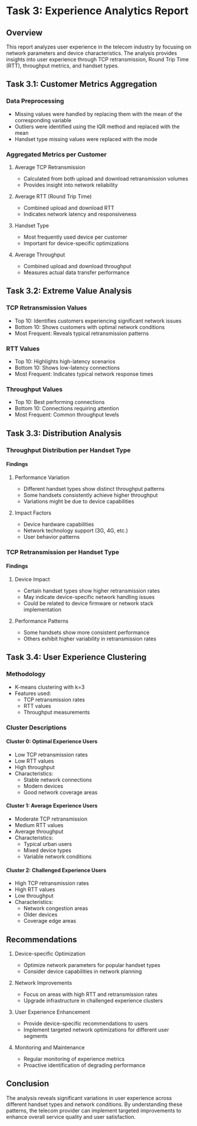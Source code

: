 # Task 3: Experience Analytics Report

## Overview
This report analyzes user experience in the telecom industry by focusing on network parameters and device characteristics. The analysis provides insights into user experience through TCP retransmission, Round Trip Time (RTT), throughput metrics, and handset types.

## Task 3.1: Customer Metrics Aggregation

### Data Preprocessing
- Missing values were handled by replacing them with the mean of the corresponding variable
- Outliers were identified using the IQR method and replaced with the mean
- Handset type missing values were replaced with the mode

### Aggregated Metrics per Customer
1. Average TCP Retransmission
   - Calculated from both upload and download retransmission volumes
   - Provides insight into network reliability

2. Average RTT (Round Trip Time)
   - Combined upload and download RTT
   - Indicates network latency and responsiveness

3. Handset Type
   - Most frequently used device per customer
   - Important for device-specific optimizations

4. Average Throughput
   - Combined upload and download throughput
   - Measures actual data transfer performance

## Task 3.2: Extreme Value Analysis

### TCP Retransmission Values
- Top 10: Identifies customers experiencing significant network issues
- Bottom 10: Shows customers with optimal network conditions
- Most Frequent: Reveals typical retransmission patterns

### RTT Values
- Top 10: Highlights high-latency scenarios
- Bottom 10: Shows low-latency connections
- Most Frequent: Indicates typical network response times

### Throughput Values
- Top 10: Best performing connections
- Bottom 10: Connections requiring attention
- Most Frequent: Common throughput levels

## Task 3.3: Distribution Analysis

### Throughput Distribution per Handset Type
#### Findings
1. Performance Variation
   - Different handset types show distinct throughput patterns
   - Some handsets consistently achieve higher throughput
   - Variations might be due to device capabilities

2. Impact Factors
   - Device hardware capabilities
   - Network technology support (3G, 4G, etc.)
   - User behavior patterns

### TCP Retransmission per Handset Type
#### Findings
1. Device Impact
   - Certain handset types show higher retransmission rates
   - May indicate device-specific network handling issues
   - Could be related to device firmware or network stack implementation

2. Performance Patterns
   - Some handsets show more consistent performance
   - Others exhibit higher variability in retransmission rates

## Task 3.4: User Experience Clustering

### Methodology
- K-means clustering with k=3
- Features used:
  - TCP retransmission rates
  - RTT values
  - Throughput measurements

### Cluster Descriptions

#### Cluster 0: Optimal Experience Users
- Low TCP retransmission rates
- Low RTT values
- High throughput
- Characteristics:
  - Stable network connections
  - Modern devices
  - Good network coverage areas

#### Cluster 1: Average Experience Users
- Moderate TCP retransmission
- Medium RTT values
- Average throughput
- Characteristics:
  - Typical urban users
  - Mixed device types
  - Variable network conditions

#### Cluster 2: Challenged Experience Users
- High TCP retransmission rates
- High RTT values
- Low throughput
- Characteristics:
  - Network congestion areas
  - Older devices
  - Coverage edge areas

## Recommendations

1. Device-specific Optimization
   - Optimize network parameters for popular handset types
   - Consider device capabilities in network planning

2. Network Improvements
   - Focus on areas with high RTT and retransmission rates
   - Upgrade infrastructure in challenged experience clusters

3. User Experience Enhancement
   - Provide device-specific recommendations to users
   - Implement targeted network optimizations for different user segments

4. Monitoring and Maintenance
   - Regular monitoring of experience metrics
   - Proactive identification of degrading performance

## Conclusion
The analysis reveals significant variations in user experience across different handset types and network conditions. By understanding these patterns, the telecom provider can implement targeted improvements to enhance overall service quality and user satisfaction.
